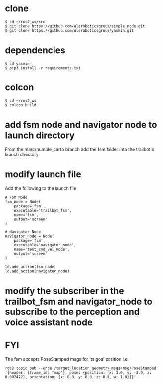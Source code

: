 # clone
    $ cd ~/ros2_ws/src
    $ git clone https://github.com/uleroboticsgroup/simple_node.git
    $ git clone https://github.com/uleroboticsgroup/yasmin.git

# dependencies
    $ cd yasmin
    $ pip3 install -r requirements.txt

# colcon
    $ cd ~/ros2_ws
    $ colcon build

# add fsm node and navigator node to launch directory
From the marc/humble_carto branch add the fsm folder into the trailbot's launch directory

# modify launch file
Add the following to the launch file

    # FSM Node
    fsm_node = Node(
        package='fsm',
        executable='trailbot_fsm',
        name='fsm',
        output='screen'
    )
    
    # Navigator Node
    navigator_node = Node(
        package='fsm',
        executable='navigator_node',
        name='test_cmd_vel_node',
        output='screen'
    )

    ld.add_action(fsm_node)
    ld.add_action(navigator_node)

# modify the subscriber in the trailbot_fsm and navigator_node to subscribe to the perception and voice assistant node

# FYI
The fsm accepts PoseStamped msgs for its goal position i.e 

    ros2 topic pub --once /target_location geometry_msgs/msg/PoseStamped '{header: {frame_id: "map"}, pose: {position: {x: 3.0, y: -3.0, z: 0.002472}, orientation: {x: 0.0, y: 0.0, z: 0.0, w: 1.0}}}'







